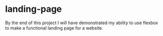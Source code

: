 # landing-page

By the end of this project I will have demonstrated my ability to use flexbox to make a functional landing page for a website. 